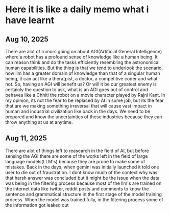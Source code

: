 # Here it is like a daily memo what i have learnt 
## Aug 10, 2025
There are alot of rumors going on about AGI(Artificial General Intelligence) where a robot has a profound sense of knowledge like a human being. It can reason think and do the tasks efficiently resembling the astronomical human capabilities. But the thing is that we tend to underlook the scenario, how llm has a greater domain of knowledge than that of a singular human being, it can act like a thera[pist, a doctor, a competitive coder and what not. So, having an AGI will benefit us? Or will it be our greatest enemy is certainly the question to ask, what is an AGI goes out of control and behaves like a Chhiti the robot on a movie character played by Rajni Kant. In my opinion, its not the fear to be replaced by AI in some job, but its the fear that are we making something irreversal that will cause vast impact in human and industrial civilization like back in the days. We need to be prepared and know the uncertainties of these industries because they can throw anything at us at anytime.

## Aug 11, 2025
There are alot of things left to reasearch in the field of AI, but before sensing the AGI there are some of the works left in the field of large language models(LLM's) because they are prone to make some of mistakes. Back in the days, when gemini was initially launched it told one user to die out of fraustration. I dont know much of the context why was that harsh answer was concluded but it might be the issue when the data was being in the filtering process because most of the llm's are trained on the internet data like twitter, reddit posts and comments to know the sentence and grammatical structure in the first stage of the model training process. When the model was trained fully, in the filtering process some of the information got leaked out
